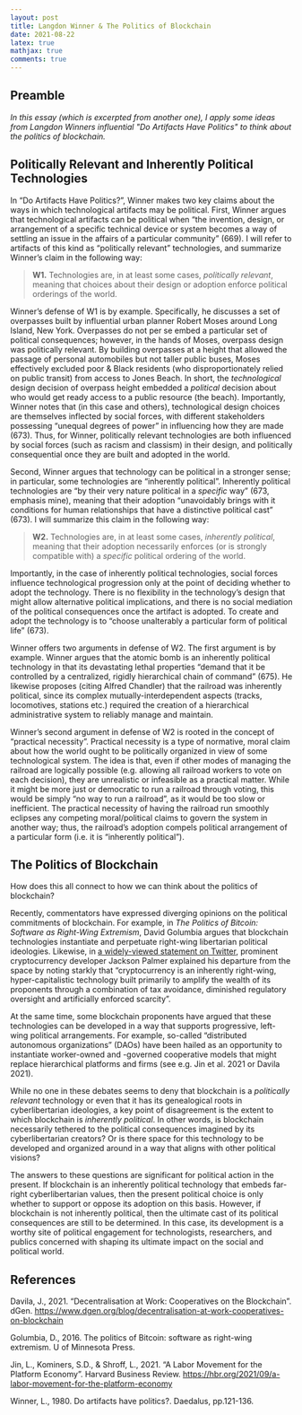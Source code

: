```yaml
---
layout: post 
title: Langdon Winner & The Politics of Blockchain
date: 2021-08-22
latex: true 
mathjax: true
comments: true
---
```


## Preamble

*In this essay (which is excerpted from another one), I apply some ideas from Langdon Winners influential "Do Artifacts Have Politics" to think about the politics of blockchain.*

## Politically Relevant and Inherently Political Technologies 

In “Do Artifacts Have Politics?”, Winner makes two key claims about the ways in which technological artifacts may be political. First, Winner argues that technological artifacts can be political when “the invention, design, or arrangement of a specific technical device or system becomes a way of settling an issue in the affairs of a particular community” (669). I will refer to artifacts of this kind as “politically relevant” technologies, and summarize Winner’s claim in the following way:

> **W1.** Technologies are, in at least some cases, *politically relevant*, meaning that choices about their design or adoption enforce political orderings of the world.

Winner’s defense of W1 is by example. Specifically, he discusses a set of overpasses built by influential urban planner Robert Moses around Long Island, New York. Overpasses do not per se embed a particular set of political consequences; however, in the hands of Moses, overpass design was politically relevant. By building overpasses at a height that allowed the passage of personal automobiles but not taller public buses, Moses effectively excluded poor & Black residents (who disproportionately relied on public transit) from access to Jones Beach. In short, the *technological* design decision of overpass height embedded a *political* decision about who would get ready access to a public resource (the beach). Importantly, Winner notes that (in this case and others), technological design choices are themselves inflected by social forces, with different stakeholders possessing “unequal degrees of power” in influencing how they are made (673). Thus, for Winner, politically relevant technologies are both influenced by social forces (such as racism and classism) in their design, and politically consequential once they are built and adopted in the world. 

Second, Winner argues that technology can be political in a stronger sense; in particular, some technologies are “inherently political”. Inherently political technologies are “by their very nature political in a *specific* way” (673, emphasis mine), meaning that their adoption “unavoidably brings with it conditions for human relationships that have a distinctive political cast” (673). I will summarize this claim in the following way: 

> **W2.** Technologies are, in at least some cases, *inherently political*, meaning that their adoption necessarily enforces (or is strongly compatible with) a *specific* political ordering of the world. 

Importantly, in the case of inherently political technologies, social forces influence technological progression only at the point of deciding whether to adopt the technology. There is no flexibility in the technology’s design that might allow alternative political implications, and there is no social mediation of the political consequences once the artifact is adopted. To create and adopt the technology is to “choose unalterably a particular form of political life” (673). 

Winner offers two arguments in defense of W2. The first argument is by example. Winner argues that the atomic bomb is an inherently political technology in that its devastating lethal properties “demand that it be controlled by a centralized, rigidly hierarchical chain of command” (675). He likewise proposes (citing Alfred Chandler) that the railroad was inherently political, since its complex mutually-interdependent aspects (tracks, locomotives, stations etc.) required the creation of a hierarchical administrative system to reliably manage and maintain.

Winner’s second argument in defense of W2 is rooted in the concept of “practical necessity”. Practical necessity is a type of normative, moral claim about how the world ought to be politically organized in view of some technological system. The idea is that, even if other modes of managing the railroad are logically possible (e.g. allowing all railroad workers to vote on each decision), they are unrealistic or infeasible as a practical matter. While it might be more just or democratic to run a railroad through voting, this would be simply “no way to run a railroad”, as it would be too slow or inefficient. The practical necessity of having the railroad run smoothly eclipses any competing moral/political claims to govern the system in another way; thus, the railroad’s adoption compels political arrangement of a particular form (i.e. it is “inherently political”). 

## The Politics of Blockchain

How does this all connect to how we can think about the politics of blockchain? 

Recently, commentators have expressed diverging opinions on the political commitments of blockchain. For example, in *The Politics of Bitcoin: Software as Right-Wing Extremism*, David Golumbia argues that blockchain technologies instantiate and perpetuate right-wing libertarian political ideologies. Likewise, in [a widely-viewed statement on Twitter](https://twitter.com/ummjackson/status/1415353984617914370), prominent cryptocurrency developer Jackson Palmer explained his departure from the space by noting starkly that “cryptocurrency is an inherently right-wing, hyper-capitalistic technology built primarily to amplify the wealth of its proponents through a combination of tax avoidance, diminished regulatory oversight and artificially enforced scarcity”. 

At the same time, some blockchain proponents have argued that these technologies can be developed in a way that supports progressive, left-wing political arrangements. For example, so-called “distributed autonomous organizations” (DAOs) have been hailed as an opportunity to instantiate worker-owned and -governed cooperative models that might replace hierarchical platforms and firms (see e.g. Jin et al. 2021 or Davila 2021). 

While no one in these debates seems to deny that blockchain is a *politically relevant* technology or even that it has its genealogical roots in cyberlibertarian ideologies, a key point of disagreement is the extent to which blockchain is *inherently political*. In other words, is blockchain necessarily tethered to the political consequences imagined by its cyberlibertarian creators? Or is there space for this technology to be developed and organized around in a way that aligns with other political visions? 

The answers to these questions are significant for political action in the present. If blockchain is an inherently political technology that embeds far-right cyberlibertarian values, then the present political choice is only whether to support or oppose its adoption on this basis. However, if blockchain is not inherently political, then the ultimate cast of its political consequences are still to be determined. In this case, its development is a worthy site of political engagement for technologists, researchers, and publics concerned with shaping its ultimate impact on the social and political world. 

## References 

Davila, J., 2021. “Decentralisation at Work: Cooperatives on the Blockchain”. dGen. https://www.dgen.org/blog/decentralisation-at-work-cooperatives-on-blockchain 

Golumbia, D., 2016. The politics of Bitcoin: software as right-wing extremism. U of Minnesota Press.

Jin, L., Kominers, S.D., & Shroff, L., 2021. “A Labor Movement for the Platform Economy”. Harvard Business Review. https://hbr.org/2021/09/a-labor-movement-for-the-platform-economy

Winner, L., 1980. Do artifacts have politics?. Daedalus, pp.121-136.
